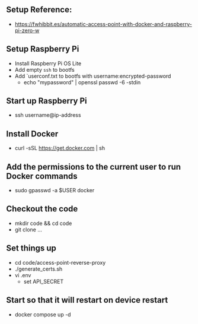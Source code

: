 ## Setup Reference:
  * https://fwhibbit.es/automatic-access-point-with-docker-and-raspberry-pi-zero-w


## Setup Raspberry Pi
  * Install Raspberry Pi OS Lite
  * Add empty `ssh` to bootfs
  * Add `userconf.txt to bootfs with username:encrypted-password
    * echo "mypassword" | openssl passwd -6 -stdin

## Start up Raspberry Pi
  * ssh username@ip-address

## Install Docker
  * curl -sSL https://get.docker.com | sh

## Add the permissions to the current user to run Docker commands
  * sudo gpasswd -a $USER docker

## Checkout the code
  * mkdir code && cd code
  * git clone ...

## Set things up
  * cd code/access-point-reverse-proxy
  * ./generate_certs.sh
  * vi .env
    * set API_SECRET

## Start so that it will restart on device restart
  * docker compose up -d

